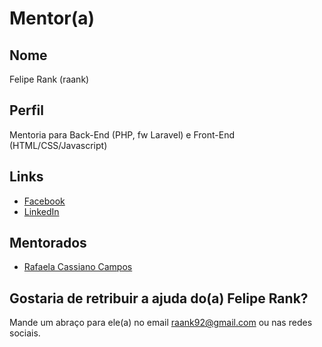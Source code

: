 # Mentor(a)

## Nome

Felipe Rank (raank)

## Perfil

Mentoria para Back-End (PHP, fw Laravel) e Front-End (HTML/CSS/Javascript)

## Links

* [Facebook](https://www.facebook.com/raank92)
* [LinkedIn](https://www.linkedin.com/in/raank/)

## Mentorados

- [Rafaela Cassiano Campos](https://github.com/RafaelaCassianoCampos)

## Gostaria de retribuir a ajuda do(a) Felipe Rank?

Mande um abraço para ele(a) no email raank92@gmail.com ou nas redes sociais.
